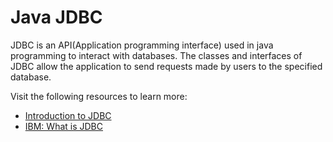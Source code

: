 # Java JDBC

JDBC is an API(Application programming interface) used in java programming to interact with databases. The classes and interfaces of JDBC allow the application to send requests made by users to the specified database.

Visit the following resources to learn more:

- [Introduction to JDBC](https://www.geeksforgeeks.org/introduction-to-jdbc/)
- [IBM: What is JDBC](https://www.ibm.com/docs/en/informix-servers/12.10?topic=started-what-is-jdbc)
